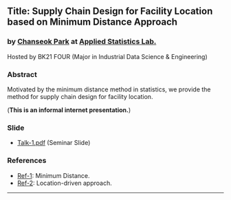 ## Title: Supply Chain Design for Facility Location based on Minimum Distance Approach 
### by [Chanseok Park](https://appliedstat.github.io) at [Applied Statistics Lab.](https://appliedstat.github.io/ASL/)

Hosted by BK21 FOUR (Major in Industrial Data Science & Engineering)

### Abstract 
Motivated by the minimum distance method in statistics, 
we provide the method for supply chain design for facility location.

(**This is an informal internet presentation.**)

### Slide
- [Talk-1.pdf](Talk-1s.pdf) (Seminar Slide)

### References
- [Ref-1](https://doi.org/10.1201/b10956): Minimum Distance.
- [Ref-2](https://doi.org/10.1080/01605682.2020.1811790): Location-driven approach.
    
---
